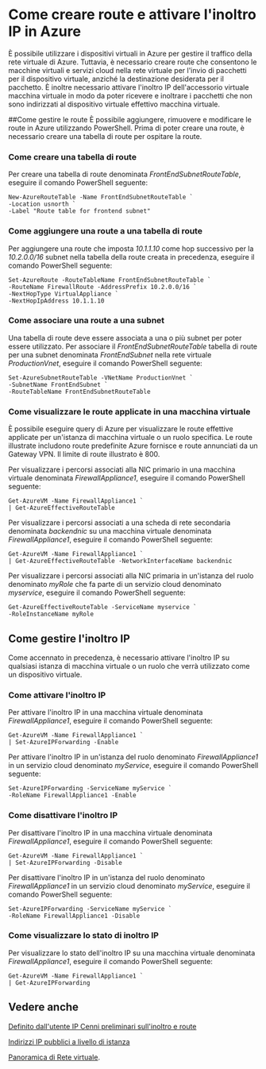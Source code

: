 <properties 
   pageTitle="Come creare route e attivare l'inoltro IP in Azure"
   description="Come creare route e attivare l'inoltro IP in Azure"
   services="virtual-networks"
   documentationCenter="na"
   authors="telmosampaio"
   manager="adinah"
   editor="tysonn" /> 
<tags 
   ms.service="virtual-networks"
   ms.devlang="na"
   ms.topic="article"
   ms.tgt_pltfrm="na"
   ms.workload="infrastructure-services"
   ms.date="04/22/2015"
   ms.author="telmos" />

# Come creare route e attivare l'inoltro IP in Azure
È possibile utilizzare i dispositivi virtuali in Azure per gestire il traffico della rete virtuale di Azure. Tuttavia, è necessario creare route che consentono le macchine virtuali e servizi cloud nella rete virtuale per l'invio di pacchetti per il dispositivo virtuale, anziché la destinazione desiderata per il pacchetto. È inoltre necessario attivare l'inoltro IP dell'accessorio virtuale macchina virtuale in modo da poter ricevere e inoltrare i pacchetti che non sono indirizzati al dispositivo virtuale effettivo macchina virtuale.

##Come gestire le route
È possibile aggiungere, rimuovere e modificare le route in Azure utilizzando PowerShell. Prima di poter creare una route, è necessario creare una tabella di route per ospitare la route.

### Come creare una tabella di route
Per creare una tabella di route denominata *FrontEndSubnetRouteTable*, eseguire il comando PowerShell seguente:

	New-AzureRouteTable -Name FrontEndSubnetRouteTable `
	-Location usnorth `
	-Label "Route table for frontend subnet"

### Come aggiungere una route a una tabella di route
Per aggiungere una route che imposta *10.1.1.10* come hop successivo per la *10.2.0.0/16* subnet nella tabella della route creata in precedenza, eseguire il comando PowerShell seguente:

	Set-AzureRoute -RouteTableName FrontEndSubnetRouteTable `
	-RouteName FirewallRoute -AddressPrefix 10.2.0.0/16 `
	-NextHopType VirtualAppliance `
	-NextHopIpAddress 10.1.1.10

### Come associare una route a una subnet
Una tabella di route deve essere associata a una o più subnet per poter essere utilizzato. Per associare il *FrontEndSubnetRouteTable* tabella di route per una subnet denominata *FrontEndSubnet* nella rete virtuale *ProductionVnet*, eseguire il comando PowerShell seguente:

	Set-AzureSubnetRouteTable -VNetName ProductionVnet `
	-SubnetName FrontEndSubnet `
	-RouteTableName FrontEndSubnetRouteTable

### Come visualizzare le route applicate in una macchina virtuale
È possibile eseguire query di Azure per visualizzare le route effettive applicate per un'istanza di macchina virtuale o un ruolo specifica. Le route illustrate includono route predefinite Azure fornisce e route annunciati da un Gateway VPN. Il limite di route illustrato è 800.

Per visualizzare i percorsi associati alla NIC primario in una macchina virtuale denominata *FirewallAppliance1*, eseguire il comando PowerShell seguente:

	Get-AzureVM -Name FirewallAppliance1 `
	| Get-AzureEffectiveRouteTable

Per visualizzare i percorsi associati a una scheda di rete secondaria denominata *backendnic* su una macchina virtuale denominata *FirewallAppliance1*, eseguire il comando PowerShell seguente:

	Get-AzureVM -Name FirewallAppliance1 `
	| Get-AzureEffectiveRouteTable -NetworkInterfaceName backendnic

Per visualizzare i percorsi associati alla NIC primaria in un'istanza del ruolo denominato *myRole* che fa parte di un servizio cloud denominato *myservice*, eseguire il comando PowerShell seguente:

	Get-AzureEffectiveRouteTable -ServiceName myservice `
	-RoleInstanceName myRole

## Come gestire l'inoltro IP
Come accennato in precedenza, è necessario attivare l'inoltro IP su qualsiasi istanza di macchina virtuale o un ruolo che verrà utilizzato come un dispositivo virtuale.

### Come attivare l'inoltro IP
Per attivare l'inoltro IP in una macchina virtuale denominata *FirewallAppliance1*, eseguire il comando PowerShell seguente:

	Get-AzureVM -Name FirewallAppliance1 `
	| Set-AzureIPForwarding -Enable

Per attivare l'inoltro IP in un'istanza del ruolo denominato *FirewallAppliance1* in un servizio cloud denominato *myService*, eseguire il comando PowerShell seguente:

	Set-AzureIPForwarding -ServiceName myService `
	-RoleName FirewallAppliance1 -Enable

### Come disattivare l'inoltro IP
Per disattivare l'inoltro IP in una macchina virtuale denominata *FirewallAppliance1*, eseguire il comando PowerShell seguente:

	Get-AzureVM -Name FirewallAppliance1 `
	| Set-AzureIPForwarding -Disable

Per disattivare l'inoltro IP in un'istanza del ruolo denominato *FirewallAppliance1* in un servizio cloud denominato *myService*, eseguire il comando PowerShell seguente:

	Set-AzureIPForwarding -ServiceName myService `
	-RoleName FirewallAppliance1 -Disable

### Come visualizzare lo stato di inoltro IP
Per visualizzare lo stato dell'inoltro IP su una macchina virtuale denominata *FirewallAppliance1*, eseguire il comando PowerShell seguente:

	Get-AzureVM -Name FirewallAppliance1 `
	| Get-AzureIPForwarding

## Vedere anche

[Definito dall'utente IP Cenni preliminari sull'inoltro e route](../virtual-networks-udr-overview)

[Indirizzi IP pubblici a livello di istanza](../virtual-networks-instance-level-public-ip)

[Panoramica di Rete virtuale](https://msdn.microsoft.com/library/azure/jj156007.aspx).

<!--HONumber=52-->
